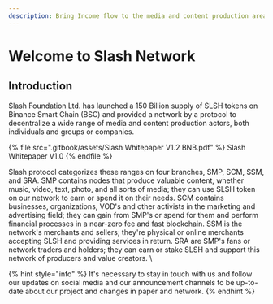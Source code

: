 ```yaml
---
description: Bring Income flow to the media and content production area
---
```


# Welcome to Slash Network

## Introduction

Slash Foundation Ltd. has launched a 150 Billion supply of SLSH tokens on Binance Smart Chain (BSC) and provided a network by a protocol to decentralize a wide range of media and content production actors, both individuals and groups or companies.

{% file src=".gitbook/assets/Slash Whitepaper V1.2 BNB.pdf" %}
Slash Whitepaper V1.0
{% endfile %}

Slash protocol categorizes these ranges on four branches, SMP, SCM, SSM, and SRA. SMP contains nodes that produce valuable content, whether music, video, text, photo, and all sorts of media; they can use SLSH token on our network to earn or spend it on their needs. SCM contains businesses, organizations, VOD's and other activists in the marketing and advertising field; they can gain from SMP's or spend for them and perform financial processes in a near-zero fee and fast blockchain. SSM is the network's merchants and sellers; they're physical or online merchants accepting SLSH and providing services in return. SRA are SMP's fans or network traders and holders; they can earn or stake SLSH and support this network of producers and value creators.\


{% hint style="info" %}
It's necessary to stay in touch with us and follow our updates on social media and our announcement channels to be up-to-date about our project and changes in paper and network.
{% endhint %}

